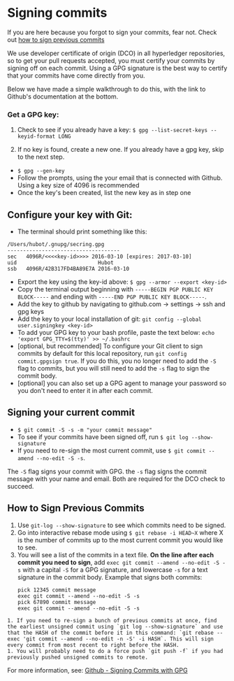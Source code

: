 # Signing commits

If you are here because you forgot to sign your commits, fear not. Check out [how to sign previous commits](#how-to-sign-previous-commits)

We use developer certificate of origin (DCO) in all hyperledger repositories, so to get your pull requests accepted, you must certify your commits by signing off on each commit. Using a GPG signature is the best way to certify that your commits have come directly from you.

Below we have made a simple walkthrough to do this, with the link to Github's documentation at the bottom.

### Get a GPG key:

1. Check to see if you already have a key: `$ gpg --list-secret-keys --keyid-format LONG`

1. If no key is found, create a new one. If you already have a gpg key, skip to the next step.

  - `$ gpg --gen-key`
  - Follow the prompts, using the your email that is connected with Github. Using a key size of 4096 is recommended
  - Once the key's been created, list the new key as in step one


## Configure your key with Git:
  -  The terminal should print something like this:


    /Users/hubot/.gnupg/secring.gpg
    ------------------------------------
    sec   4096R/<<<<key-id>>>> 2016-03-10 [expires: 2017-03-10]
    uid                          Hubot
    ssb   4096R/42B317FD4BA89E7A 2016-03-10


  - Export the key using the key-id above: `$ gpg --armor --export <key-id>`
  - Copy the terminal output beginning with `-----BEGIN PGP PUBLIC KEY BLOCK-----` and ending with `-----END PGP PUBLIC KEY BLOCK-----`.
  - Add the key to github by navigating to github.com -> settings -> ssh and gpg keys
  - Add the key to your local installation of git: `git config --global user.signingkey <key-id>`
  - To add your GPG key to your bash profile, paste the text below:
      `echo 'export GPG_TTY=$(tty)' >> ~/.bashrc`
  - [optional, but recommended] To configure your Git client to sign commits by default for  this local repository, run `git config commit.gpgsign true`. If you do this, you no longer need to add the `-S` flag to commits, but you will still need to add the `-s` flag to sign the commit body.
  - [optional] you can also set up a GPG agent to manage your password so you don't need to enter it in after each commit.


## Signing your current commit
  - `$ git commit -S -s -m "your commit message"`
  - To see if your commits have been signed off, run `$ git log --show-signature`
  - If you need to re-sign the most current commit, use `$ git commit --amend --no-edit -S -s`.

The `-S` flag signs your commit with GPG. the `-s` flag signs the commit message with your name and email. Both are required for the DCO check to succeed.

## How to Sign Previous Commits
   1. Use `git-log --show-signature` to see which commits need to be signed.
   1. Go into interactive rebase mode using `$ git rebase -i HEAD~X` where X is the number of commits up to the most current commit you would like to see.
   1. You will see a list of the commits in a text file. **On the line after each commit you need to sign**, add `exec git commit --amend --no-edit -S -s` with a capital `-S` for a GPG signature, and lowercase `-s` for a text signature in the commit body. Example that signs both commits:
      ```
      pick 12345 commit message
      exec git commit --amend --no-edit -S -s
      pick 67890 commit message
      exec git commit --amend --no-edit -S -s
      ```
    1. If you need to re-sign a bunch of previous commits at once, find the earliest unsigned commit using `git log --show-signature` and use that the HASH of the commit before it in this command: `git rebase --exec 'git commit --amend --no-edit -n -S' -i HASH`. This will sign every commit from most recent to right before the HASH.
    1. You will probably need to do a force push `git push -f` if you had previously pushed unsigned commits to remote.

For more information, see: [Github - Signing Commits with GPG](https://help.github.com/articles/signing-commits-with-gpg/)
